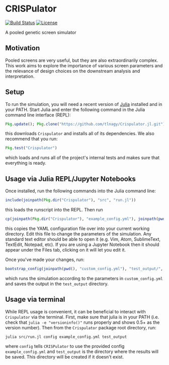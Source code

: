 # CRISPulator

[![Build Status](https://travis-ci.com/tlnagy/Crispulator.jl.svg?token=MCUYuFeh1dFnAvCDpb4q&branch=master)](https://travis-ci.com/tlnagy/Crispulator.jl)
[![License](http://img.shields.io/:license-apache-blue.svg?style=flat-square)](http://www.apache.org/licenses/LICENSE-2.0.html)

A pooled genetic screen simulator

## Motivation

Pooled screens are very useful, but they are also extraordinarily complex.
This work aims to explore the importance of various screen parameters and
the relevance of design choices on the downstream analysis and
interpretation.

## Setup

To run the simulation, you will need a recent version of
[Julia](http://julialang.org/downloads/) installed and in your PATH. Start
Julia and enter the following command in the Julia command line interface (REPL):

```julia
Pkg.update(); Pkg.clone("https://github.com/tlnagy/Crispulator.jl.git"); Pkg.build("Crispulator")
```

this downloads `Crispulator` and installs all of its dependencies. We also
recommend that you run:

```julia
Pkg.test("Crispulator")
```

which loads and runs all of the project's internal tests and makes sure
that everything is ready.

## Usage via Julia REPL/Jupyter Notebooks

Once installed, run the following commands into the Julia command line:

```julia
include(joinpath(Pkg.dir("Crispulator"), "src", "run.jl"))
```

this loads the runscript into the REPL. Then run

```julia
cp(joinpath(Pkg.dir("Crispulator"), "example_config.yml"), joinpath(pwd(), "custom_config.yml"))
```

this copies the YAML configuration file over into your current working
directory. Edit this file to change the parameters of the simulation. Any
standard text editor should be able to open it (e.g. Vim, Atom,
SublimeText, TextEdit, Notepad, etc). If you are using a Jupyter Notebook
then it should appear under the Files tab, clicking on it will let you
edit it.

Once you've made your changes, run:

```julia
bootstrap_config(joinpath(pwd(), "custom_config.yml"), "test_output/", false)
```

which runs the simulation according to the parameters in
`custom_config.yml` and saves the output in the `test_output` directory.

## Usage via terminal

While REPL usage is convenient, it can be beneficial to interact with
`Crispulator` via the terminal. First, make sure that julia is in your
PATH (i.e. check that `julia -e "versioninfo()"` runs properly and shows
0.5+ as the version number). Then from the `Crispulator` package root
directory, run:

```
julia src/run.jl config example_config.yml test_output
```

where `config` tells `CRISPulator` to use the provided config
`example_config.yml` and `test_output` is the directory where the results
will be saved. This directory will be created if it doesn't exist.
